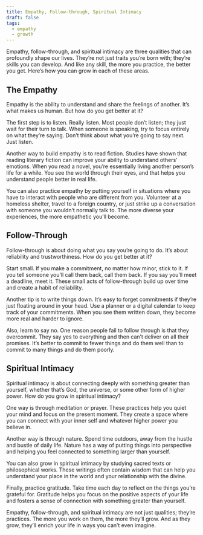 ```yaml
---
title: Empathy, Follow-through, Spiritual Intimacy
draft: false
tags:
  - empathy
  - growth
---
```

Empathy, follow-through, and spiritual intimacy are three qualities that can profoundly shape our lives. They’re not just traits you’re born with; they’re skills you can develop. And like any skill, the more you practice, the better you get. Here’s how you can grow in each of these areas.

## The Empathy

Empathy is the ability to understand and share the feelings of another. It’s what makes us human. But how do you get better at it?

The first step is to listen. Really listen. Most people don’t listen; they just wait for their turn to talk. When someone is speaking, try to focus entirely on what they’re saying. Don’t think about what you’re going to say next. Just listen.

Another way to build empathy is to read fiction. Studies have shown that reading literary fiction can improve your ability to understand others’ emotions. When you read a novel, you’re essentially living another person’s life for a while. You see the world through their eyes, and that helps you understand people better in real life.

You can also practice empathy by putting yourself in situations where you have to interact with people who are different from you. Volunteer at a homeless shelter, travel to a foreign country, or just strike up a conversation with someone you wouldn’t normally talk to. The more diverse your experiences, the more empathetic you’ll become.

## Follow-Through

Follow-through is about doing what you say you’re going to do. It’s about reliability and trustworthiness. How do you get better at it?

Start small. If you make a commitment, no matter how minor, stick to it. If you tell someone you’ll call them back, call them back. If you say you’ll meet a deadline, meet it. These small acts of follow-through build up over time and create a habit of reliability.

Another tip is to write things down. It’s easy to forget commitments if they’re just floating around in your head. Use a planner or a digital calendar to keep track of your commitments. When you see them written down, they become more real and harder to ignore.

Also, learn to say no. One reason people fail to follow through is that they overcommit. They say yes to everything and then can’t deliver on all their promises. It’s better to commit to fewer things and do them well than to commit to many things and do them poorly.

## Spiritual Intimacy

Spiritual intimacy is about connecting deeply with something greater than yourself, whether that’s God, the universe, or some other form of higher power. How do you grow in spiritual intimacy?

One way is through meditation or prayer. These practices help you quiet your mind and focus on the present moment. They create a space where you can connect with your inner self and whatever higher power you believe in.

Another way is through nature. Spend time outdoors, away from the hustle and bustle of daily life. Nature has a way of putting things into perspective and helping you feel connected to something larger than yourself.

You can also grow in spiritual intimacy by studying sacred texts or philosophical works. These writings often contain wisdom that can help you understand your place in the world and your relationship with the divine.

Finally, practice gratitude. Take time each day to reflect on the things you’re grateful for. Gratitude helps you focus on the positive aspects of your life and fosters a sense of connection with something greater than yourself.

Empathy, follow-through, and spiritual intimacy are not just qualities; they’re practices. The more you work on them, the more they’ll grow. And as they grow, they’ll enrich your life in ways you can’t even imagine.
